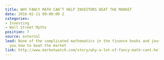 ```yaml
---
title: WHY FANCY MATH CAN’T HELP INVESTORS BEAT THE MARKET
date: 2016-02-11 00:00:00 Z
categories:
- Investing
- Wall Street Myths
position: 7
source: external
lead: None of the complicated mathematics in the finance books and journals tells
  you how to beat the market
link: http://www.marketwatch.com/story/why-a-lot-of-fancy-math-cant-help-investors-beat-the-market-2017-03-15
---
```


